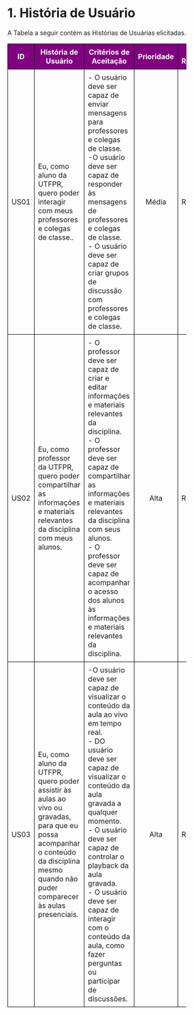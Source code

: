 # 1. História de Usuário

A Tabela a seguir contém as Histórias de Usuárias elicitadas. 

<table style="border-collapse: collapse; width: 80%;">
    <thead>
        <tr style="background-color: purple; color: white">
            <th style="border: 1px solid black; padding: 8px; text-align: center;">ID</th>
            <th style="border: 1px solid black; padding: 8px; text-align: center;">História de Usuário</th>
            <th style="border: 1px solid black; padding: 8px; text-align: center;">Critérios de Aceitação</th>
            <th style="border: 1px solid black; padding: 8px; text-align: center;">Prioridade</th>
            <th style="border: 1px solid black; padding: 8px; text-align: center;">RF/RNF Relacionado</th>
        </tr>
    </thead>
    <tr>
        <td style="border: 1px solid black; padding: 8px; text-align: center;">US01</td>
        <td style="border: 1px solid black; padding: 8px;">Eu, como aluno da UTFPR, quero poder interagir com meus professores e colegas de classe..</td>
        <td style="border: 1px solid black; padding: 8px;">- O usuário deve ser capaz de enviar mensagens para professores e colegas de classe.<br>-O usuário deve ser capaz de responder às mensagens de professores e colegas de classe.<br>- O usuário deve ser capaz de criar grupos de discussão com professores e colegas de classe.</td>
        <td style="border: 1px solid black; padding: 8px; text-align: center;">Média</td>
        <td style="border: 1px solid black; padding: 8px;"> RF08</td>
    </tr>
    <tr>
        <td style="border: 1px solid black; padding: 8px; text-align: center;">US02</td>
        <td style="border: 1px solid black; padding: 8px;">Eu, como professor da UTFPR, quero poder compartilhar as informações e materiais relevantes da disciplina com meus alunos.</td>
        <td style="border: 1px solid black; padding: 8px;">- O professor deve ser capaz de criar e editar informações e materiais relevantes da disciplina.<br>- O professor deve ser capaz de compartilhar as informações e materiais relevantes da disciplina com seus alunos.<br>- O professor deve ser capaz de acompanhar o acesso dos alunos às informações e materiais relevantes da disciplina.</td>
        <td style="border: 1px solid black; padding: 8px; text-align: center;">Alta</td>
        <td style="border: 1px solid black; padding: 8px;">RF07</td>
    </tr>
    <tr>
        <td style="border: 1px solid black; padding: 8px; text-align: center;">US03</td>
        <td style="border: 1px solid black; padding: 8px;">Eu, como aluno da UTFPR, quero poder assistir às aulas ao vivo ou gravadas, para que eu possa acompanhar o conteúdo da disciplina mesmo quando não puder comparecer às aulas presenciais.</td>
        <td style="border: 1px solid black; padding: 8px;">-O usuário deve ser capaz de visualizar o conteúdo da aula ao vivo em tempo real.<br>- DO usuário deve ser capaz de visualizar o conteúdo da aula gravada a qualquer momento.<br>- O usuário deve ser capaz de controlar o playback da aula gravada.<br>- O usuário deve ser capaz de interagir com o conteúdo da aula, como fazer perguntas ou participar de discussões.
</td>
        <td style="border: 1px solid black; padding: 8px; text-align: center;">Alta</td>
        <td style="border: 1px solid black; padding: 8px;">RF07</td>
    </tr>
</table>
